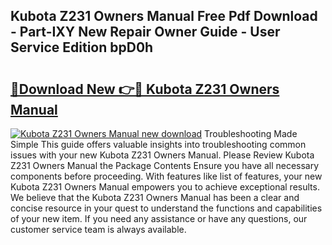 ## Kubota Z231 Owners Manual Free Pdf Download - Part-IXY New Repair Owner Guide - User Service Edition bpD0h

# <h2><a href="http://bc86439.oget.top/?id=Kubota+Z231+Owners+Manual">🔗Download New 👉🔴 Kubota Z231 Owners Manual</a></h2>

[![Kubota Z231 Owners Manual new download](https://i.imgur.com/5g1atiW.png)](http://bc86439.oget.top/?id=Kubota+Z231+Owners+Manual)
Troubleshooting Made Simple This guide offers valuable insights into troubleshooting common issues with your new Kubota Z231 Owners Manual. Please Review Kubota Z231 Owners Manual the Package Contents Ensure you have all necessary components before proceeding. With features like list of features, your new Kubota Z231 Owners Manual empowers you to achieve exceptional results. We believe that the Kubota Z231 Owners Manual has been a clear and concise resource in your quest to understand the functions and capabilities of your new item. If you need any assistance or have any questions, our customer service team is always available.
